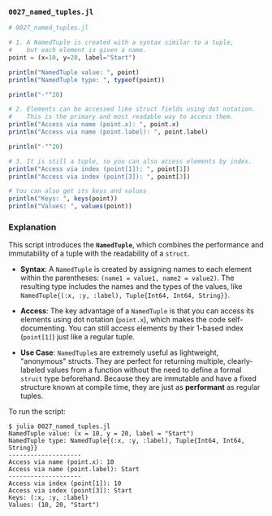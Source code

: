 ### `0027_named_tuples.jl`

```julia
# 0027_named_tuples.jl

# 1. A NamedTuple is created with a syntax similar to a tuple,
#    but each element is given a name.
point = (x=10, y=20, label="Start")

println("NamedTuple value: ", point)
println("NamedTuple type: ", typeof(point))

println("-"^20)

# 2. Elements can be accessed like struct fields using dot notation.
#    This is the primary and most readable way to access them.
println("Access via name (point.x): ", point.x)
println("Access via name (point.label): ", point.label)

println("-"^20)

# 3. It is still a tuple, so you can also access elements by index.
println("Access via index (point[1]): ", point[1])
println("Access via index (point[3]): ", point[3])

# You can also get its keys and values
println("Keys: ", keys(point))
println("Values: ", values(point))
```

### Explanation

This script introduces the **`NamedTuple`**, which combines the performance and immutability of a tuple with the readability of a `struct`.

  * **Syntax**: A `NamedTuple` is created by assigning names to each element within the parentheses: `(name1 = value1, name2 = value2)`. The resulting type includes the names and the types of the values, like `NamedTuple{(:x, :y, :label), Tuple{Int64, Int64, String}}`.

  * **Access**: The key advantage of a `NamedTuple` is that you can access its elements using dot notation (`point.x`), which makes the code self-documenting. You can still access elements by their 1-based index (`point[1]`) just like a regular tuple.

  * **Use Case**: `NamedTuple`s are extremely useful as lightweight, "anonymous" structs. They are perfect for returning multiple, clearly-labeled values from a function without the need to define a formal `struct` type beforehand. Because they are immutable and have a fixed structure known at compile time, they are just as **performant** as regular tuples.

To run the script:

```shell
$ julia 0027_named_tuples.jl
NamedTuple value: (x = 10, y = 20, label = "Start")
NamedTuple type: NamedTuple{(:x, :y, :label), Tuple{Int64, Int64, String}}
--------------------
Access via name (point.x): 10
Access via name (point.label): Start
--------------------
Access via index (point[1]): 10
Access via index (point[3]): Start
Keys: (:x, :y, :label)
Values: (10, 20, "Start")
```
